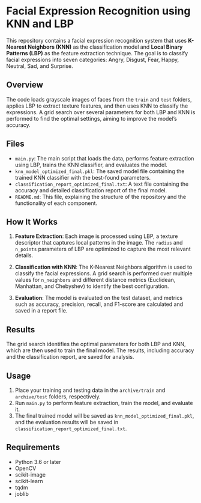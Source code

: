# Facial Expression Recognition using KNN and LBP

This repository contains a facial expression recognition system that uses **K-Nearest Neighbors (KNN)** as the classification model and **Local Binary Patterns (LBP)** as the feature extraction technique. The goal is to classify facial expressions into seven categories: Angry, Disgust, Fear, Happy, Neutral, Sad, and Surprise.

## Overview

The code loads grayscale images of faces from the `train` and `test` folders, applies LBP to extract texture features, and then uses KNN to classify the expressions. A grid search over several parameters for both LBP and KNN is performed to find the optimal settings, aiming to improve the model’s accuracy.

## Files

- `main.py`: The main script that loads the data, performs feature extraction using LBP, trains the KNN classifier, and evaluates the model.
- `knn_model_optimized_final.pkl`: The saved model file containing the trained KNN classifier with the best-found parameters.
- `classification_report_optimized_final.txt`: A text file containing the accuracy and detailed classification report of the final model.
- `README.md`: This file, explaining the structure of the repository and the functionality of each component.

## How It Works

1. **Feature Extraction**: Each image is processed using LBP, a texture descriptor that captures local patterns in the image. The `radius` and `n_points` parameters of LBP are optimized to capture the most relevant details.

2. **Classification with KNN**: The K-Nearest Neighbors algorithm is used to classify the facial expressions. A grid search is performed over multiple values for `n_neighbors` and different distance metrics (Euclidean, Manhattan, and Chebyshev) to identify the best configuration.

3. **Evaluation**: The model is evaluated on the test dataset, and metrics such as accuracy, precision, recall, and F1-score are calculated and saved in a report file.

## Results

The grid search identifies the optimal parameters for both LBP and KNN, which are then used to train the final model. The results, including accuracy and the classification report, are saved for analysis.

## Usage

1. Place your training and testing data in the `archive/train` and `archive/test` folders, respectively.
2. Run `main.py` to perform feature extraction, train the model, and evaluate it.
3. The final trained model will be saved as `knn_model_optimized_final.pkl`, and the evaluation results will be saved in `classification_report_optimized_final.txt`.

## Requirements

- Python 3.6 or later
- OpenCV
- scikit-image
- scikit-learn
- tqdm
- joblib

